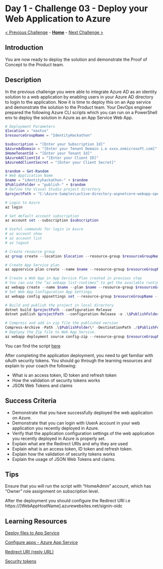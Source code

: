 # Day 1 - Challenge 03 - Deploy your Web Application to Azure

 [< Previous Challenge](./Challenge_D1_02.md) - **[Home](../README.md)** - [Next Challenge >](./Challenge_D1_04.md)

## Introduction

You are now ready to deploy the solution and demonstrate the Proof of Concept to the Product team.

## Description

In the previous challenge you were able to integrate Azure AD as an identity solution to a web application by enabling users in your Azure AD directory to login to the application. Now it is time to deploy this on an App service and demonstrate the solution to the Product team. Your DevOps engineer prepared the following Azure CLI scripts which you can run on a PowerShell env to deploy the solution in Azure as an App Service Web App. 

```powershell
# Deployment Parameters
$location = "eastus"
$resourceGroupName = "IdentityHackathon"

$subscription = "[Enter your Subscription Id]"
$AzureAdDomain = "[Enter your Tenant Domain i.e xxxx.onmicrosoft.com]"
$HomeTenantId = "[Enter your Tenant Id]"
$AzureAdClientId = "[Enter your Client ID]"
$AzureAdClientSecret = "[Enter your Client Secret]"

$random = Get-Random
# Web Application Name
$name = "identityhackathon-" + $random
$PublishFolder = "publish-" + $random
# Define the Visual Studio project directory
$projectPath = "C:\Azure-Samples\active-directory-aspnetcore-webapp-openidconnect-v2-aspnetcore3-1-callsgraph\WebApp-OpenIDConnect-DotNet.csproj"

# Login to Azure 
az login

# Set default account subscription
az account set --subscription $subscription

# Useful commands for login in Azure
# az account show
# az account list
# az logout

# Create resource group
az group create --location $location --resource-group $resourceGroupName

# Create App Service plan
az appservice plan create --name $name --resource-group $resourceGroupName --sku P1V2 --location $location 

# Create a Web App in App Service Plan created in previous step
# You can use the “az webapp list-runtimes” to get the available runtimes (i.e "dotnet:6", "DOTNETCORE:3.1",  etc.) 
az webapp create --name $name --plan $name --resource-group $resourceGroupName --runtime "DOTNETCORE:3.1" 
# Set Web App Configuration App Settings
az webapp config appsettings set --resource-group $resourceGroupName --name $name --settings WEBSITE_RUN_FROM_PACKAGE="1" AzureAd:Instance='https://login.microsoftonline.com/' AzureAd:TenantId=$HomeTenantId AzureAd:CallbackPath='/signin-oidc' AzureAd:ClientId=$AzureAdClientId AzureAd:Domain=$AzureAdDomain AzureAd:ClientSecret=$AzureAdClientSecret

# Build and publish the project in local directory
dotnet build $projectPath --configuration Release 
dotnet publish $projectPath --configuration Release -o .\$PublishFolder

# Compress and add in zip file the published version
Compress-Archive -Path .\$PublishFolder\* -DestinationPath ./$PublishFolder.zip -Force
# Deplpoy the Zip file to Web App Service.
az webapp deployment source config-zip --resource-group $resourceGroupName --name $name --src "./$PublishFolder.zip"
```

You can find the script [here](./Resources/Challenge_D1_03/DeployAppScriptB2B.azcli)

After completing the application deployment, you need to get familiar with oAuth security tokens.
You should go through the learning resources and explain to your coach the following:

- What is an access token, ID token and refresh token
- How the validation of security tokens works
- JSON Web Tokens and claims

## Success Criteria

- Demonstrate that you have successfully deployed the web application on Azure.
- Demonstrate that you can login with UserA account in your web application you recently deployed in Azure.
- Verify that the application configuration settings of the web application you recently deployed in Azure is properly set.
- Explain what are the Redirect URIs and why they are used
- Explain what is an access token, ID token and refresh token.
- Explain how the validation of security tokens works
- Explain the usage of JSON Web Tokens and claims.

## Tips

Ensure that you will run the script with “HomeAdmin” account, which has “Owner” role assignment on subscription level.

After the deployment you should configure the Redirect URI i.e https://[WebAppHostName].azurewebsites.net/signin-oidc

## Learning Resources

[Deploy files to App Service](https://docs.microsoft.com/en-us/azure/app-service/deploy-zip?tabs=cli#deploy-a-zip-package)

[Configure apps - Azure App Service](https://docs.microsoft.com/en-us/azure/app-service/configure-common?tabs=portal)

[Redirect URI (reply URL)](https://learn.microsoft.com/en-us/azure/active-directory/develop/reply-url)

[Security tokens](https://docs.microsoft.com/en-us/azure/active-directory/develop/security-tokens)
